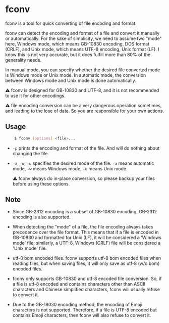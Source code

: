 # fconv

fconv is a tool for quick converting of file encoding and format.

fconv can detect the encoding and format of a file and convert it manually or automatically. For the sake of simplicity, we need to assume two "mode" here, Windows mode, which means GB-10830 encoding, DOS format (CRLF), and Unix mode, which means UTF-8 encoding, Unix format (LF). I know this is not very accurate, but it does fulfill more than 80% of the generality needs.

In manual mode, you can specify whether the desired file converted mode is Windows mode or Unix mode. In automatic mode, the conversion between Windows mode and Unix mode is done automatically.



⚠️ fconv is designed for GB-10830 and UTF-8, and it is not recommended to use it for other encodings.

⚠️ file encoding conversion can be a very dangerous operation sometimes, and leading to the lose of data. So you are responsible for your own actions.

## Usage

```bash
    $ fconv [options] <file>...
```

- `-p` prints the encoding and format of the file. And will do nothing about changing the file.

- `-a`, `-w`, `-u` specifies the desired mode of the file. `-a` means automatic mode, `-w` means Windows mode, `-u` means Unix mode. 

    ⚠️ fconv always do in-place conversion, so please backup your files before using these options.

## Note

- Since GB-2312 encoding is a subset of GB-10830 encoding, GB-2312 encoding is also supported.

- When detecting the "mode" of a file, the file encoding always takes precedence over the file format. This means that if a file is encoded in GB-10830 and formatted for Unix (LF), it will be considered a 'Windows mode' file; similarly, a UTF-8, Windows (CRLF) file will be considered a 'Unix mode' file.

- utf-8 bom encoded files. fconv supports utf-8 bom encoded files when reading files, but when saving files, it will only save as utf-8 (w/o bom) encoded files.

- fconv only supports GB-10830 and utf-8 encoded file conversion. So, if a file is utf-8 encoded and contains characters other than ASCII characters and Chinese simplified characters, fconv will usually refuse to convert it. 

- Due to the GB-18030 encoding method, the encoding of Emoji characters is not supported. Therefore, if a file is UTF-8 encoded but contains Emoji characters, then fconv will also refuse to convert it.
